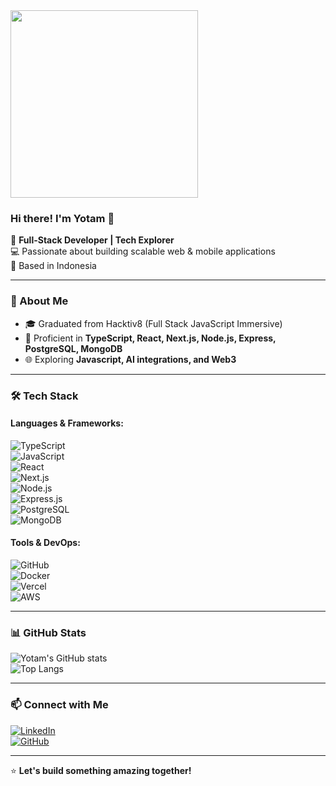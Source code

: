<img src="https://github.com/user-attachments/assets/2f4293ed-4035-475b-9eab-25b4ba285e8d" width="300">

### Hi there! I'm Yotam 👋

🚀 **Full-Stack Developer | Tech Explorer**  
💻 Passionate about building scalable web & mobile applications  
📍 Based in Indonesia  

---

### 🚀 About Me
- 🎓 Graduated from Hacktiv8 (Full Stack JavaScript Immersive)
- 🔧 Proficient in **TypeScript, React, Next.js, Node.js, Express, PostgreSQL, MongoDB**
- 🌐 Exploring **Javascript, AI integrations, and Web3**

---

### 🛠 Tech Stack

#### **Languages & Frameworks:**
![TypeScript](https://img.shields.io/badge/TypeScript-007ACC?style=for-the-badge&logo=typescript&logoColor=white)  
![JavaScript](https://img.shields.io/badge/JavaScript-F7DF1E?style=for-the-badge&logo=javascript&logoColor=black)  
![React](https://img.shields.io/badge/React-20232A?style=for-the-badge&logo=react&logoColor=61DAFB)  
![Next.js](https://img.shields.io/badge/Next.js-000000?style=for-the-badge&logo=next.js&logoColor=white)  
![Node.js](https://img.shields.io/badge/Node.js-339933?style=for-the-badge&logo=nodedotjs&logoColor=white)  
![Express.js](https://img.shields.io/badge/Express.js-000000?style=for-the-badge&logo=express&logoColor=white)  
![PostgreSQL](https://img.shields.io/badge/PostgreSQL-336791?style=for-the-badge&logo=postgresql&logoColor=white)  
![MongoDB](https://img.shields.io/badge/MongoDB-47A248?style=for-the-badge&logo=mongodb&logoColor=white)  

#### **Tools & DevOps:**
![GitHub](https://img.shields.io/badge/GitHub-181717?style=for-the-badge&logo=github&logoColor=white)  
![Docker](https://img.shields.io/badge/Docker-2496ED?style=for-the-badge&logo=docker&logoColor=white)  
![Vercel](https://img.shields.io/badge/Vercel-000000?style=for-the-badge&logo=vercel&logoColor=white)  
![AWS](https://img.shields.io/badge/AWS-232F3E?style=for-the-badge&logo=amazon-aws&logoColor=white)  

---

### 📊 GitHub Stats
![Yotam's GitHub stats](https://github-readme-stats.vercel.app/api?username=yotamputra&show_icons=true&theme=radical)  
![Top Langs](https://github-readme-stats.vercel.app/api/top-langs/?username=yotamputra&layout=compact&theme=radical)

---

### 📫 Connect with Me
[![LinkedIn](https://img.shields.io/badge/LinkedIn-0077B5?style=for-the-badge&logo=linkedin&logoColor=white)](https://www.linkedin.com/in/yotam-putra-210ab6319/)  
[![GitHub](https://img.shields.io/badge/GitHub-181717?style=for-the-badge&logo=github&logoColor=white)](https://github.com/yotamputra)  

---

⭐️ **Let's build something amazing together!**

